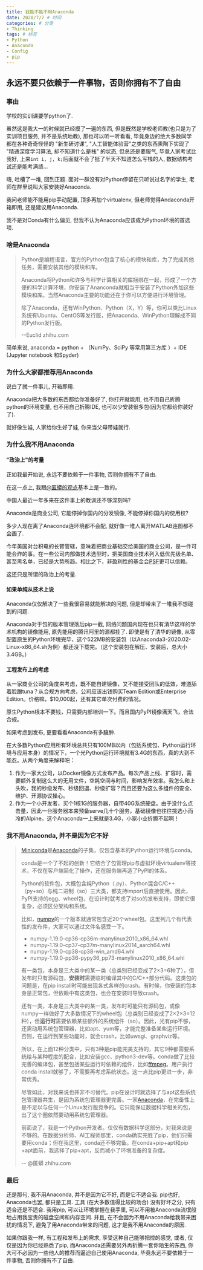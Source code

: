 ```yaml
---
title: 我能不能不用Anaconda
date: 2020/7/7 # 时间
categories: # 分类
- Thinking
tags: # 标签
- Python
- Anaconda
- Config
- pip
---
```

## 永远不要只依赖于一件事物，否则你拥有不了自由


<!--more-->
### 事由

学校的实训课要学python了. 

虽然这是我大一的时候就已经摸了一遍的东西, 但是既然是学校老师教(也只是为了实训项目服务, 并不是系统地教), 那也可以听一听看看, 毕竟身边的绝大多数同学都在各种奇奇怪怪的 "新生研讨课", "人工智能体验营"之类的东西熏陶下实现了 "精通深度学习算法, 却不知道什么是栈" 的状态, 但总还是要服气, 毕竟人家考试比我好, 上来`int i, j, k;`后面就不会了挺了半天不知道怎么写栈的人, 数据结构考试还是能考满绩...

嗨, 吐槽了一堆, 回到正题. 面对一群没有对Python停留在只听说过名字的学生, 老师在群里说叫大家安装好Anaconda. 

我问老师能不能用pip手动配置, 顶多再加个virtualenv, 但老师觉得Andaconda开箱即用, 还是建议用Anaconda. 

我不是对Conda有什么偏见, 但我不认为Anaconda应该成为Python环境的首选项. 

### 啥是Anaconda

> Python是编程语言，官方的Python包含了核心的模块和库，为了完成其他任务，需要安装其他的模块和库。
>
> Anaconda将Python和许多与科学计算相关的库捆绑在一起，形成了一个方便的科学计算环境，你安装了Ananconda就相当于安装了Python外加这些模块和库。当然Anaconda主要的功能还在于你可以方便进行环境管理。
>
> 除了Anaconda，还有WinPython、Python（X，Y）等，你可以类比Linux系统有Ubuntu、CentOS等发行版，把Anaconda、WinPython理解成不同的Python发行版。
>
> --Euclid zhihu.com

简单来说, anaconda = python + （NumPy、SciPy 等常用第三方库 ）+  IDE (Jupyter notebook 和Spyder)

### 为什么大家都推荐用Anaconda

说白了就一件事儿, 开箱即用. 

Anaconda把大多数的东西都给你准备好了, 你打开就能用, 也不用自己折腾python的环境变量, 也不用自己折腾IDE, 也可以少安装很多包(因为它都给你装好了). 

就好像生娃, 人家给你生好了娃, 你来当父母带娃就行. 

### 为什么我不用Anaconda

#### "政治上"的考量

正如我最开始说, 永远不要依赖于一件事物, 否则你拥有不了自由. 

在这一点上, 我跟[@匿蟒的观点](https://www.zhihu.com/question/404402864/answer/1312881774)基本上是一致的。

中国人最近一年多来在这件事上的教训还不够深刻吗?

Anaconda是商业公司, 它能停掉你国内的分发镜像, 不能停掉你国内的使用权?

多少人现在离了Anaconda连环境都不会配, 就好像一堆人离开MATLAB连图都不会画了. 

今年美国对台积电的长臂管辖，意味着把商业基础交给美国的商业公司，是一件可能会炸的事。在一些公司内部做技术选型时，把美国商业技术列入低优先级名单、甚至黑名单，已经是大势所趋。相比之下，非盈利性的基金会[PSF](https://link.zhihu.com/?target=https%3A//www.python.org/psf-landing/)更可以信赖。

这还只是所谓的政治上的考量. 

#### 如果单纯从技术上说

Anaconda仅仅解决了一些我很容易就能解决的问题, 但是却带来了一堆我不想碰到的问题. 

Anaconda对于包的版本管理落后pip一截, 网络问题国内现在也只有清华这样的学术机构的镜像能用, 原先能用的腾讯阿里的源都挂了. 即使是有了清华的镜像, 从零配置原生的Python环境完毕，这个522MB的安装包（以Anaconda3-2020.02-Linux-x86_64.sh为例）都还没下载完。（这个安装包在解压、安装后，总大小3.4GB。）



#### 工程发布上的考虑

从一家商业公司的角度来考虑，既不能自建镜像，又不能接受团队的低效，难道舔着脸蹭tuna？从合规方向考虑，公司应该出钱购买Team Edition或Enterprise Edition。价格嘛，$10,000起，还有其它单次付费的情况。

原生Python根本不要钱，只需要内部培训一下。而且国内PyPI镜像满天飞，合法合规。

如果考虑到发布, 更要看看Anaconda有多臃肿. 

在大多数Python应用所有环境总共只有100MB以内（包括系统包、Python运行环境与应用本身）的情况下，一个光Python运行环境就有3.4G的东西，真的大到不能忍。从两个角度来解释吧：

1. 作为一家大公司，以Docker镜像方式发布产品。每次产品上线、扩容时，需要额外复制这么大的无用文件，空耗空间与时间，影响发布效率。我怎么和上头吹，我的秒级发布、秒级回退、秒级扩容？而且还要为这么多组件的安全、维护、开源协议操心。
2. 作为一个小开发者，买个1核1G的服务器，自带40G系统硬盘。由于没什么点击量，因此一台服务器本来预备serve几十个服务，基础镜像也往往挑选小而冷的Alpine。这个Anaconda一上来就是3.4G，小家小业折腾不起啊！

### 我不用Anaconda, 并不是因为它不好

> [Miniconda](https://link.zhihu.com/?target=https%3A//docs.conda.io/en/latest/miniconda.html)是[Anaconda](https://link.zhihu.com/?target=https%3A//www.anaconda.com/)的子集，仅包含基本的Python运行环境与conda。
>
> conda是一个了不起的创新！它结合了包管理pip与虚拟环境virtualenv等技术，不仅在客户端简化了操作，还在服务端再造了PyPI的体系。
>
> Python的软件包，大概包含纯Python（.py）、Python混合C/C++（py+so）与纯二进制（so）三大类，都支持import后直接使用。因此，PyPI支持的egg、wheel包，在设计时就考虑了对so的发布支持，即使它很复杂，必须区分架构和系统。
>
> 比如，[numpy](https://link.zhihu.com/?target=https%3A//pypi.org/project/numpy/%23files)的一个版本就通常包含近20个wheel包。这里列几个有代表性的发布件，大家可以通过文件名感受一下。
>
> - numpy-1.19.0-cp36-cp36m-manylinux2010_x86_64.whl
> - numpy-1.19.0-cp37-cp37m-manylinux2014_aarch64.whl
> - numpy-1.19.0-cp38-cp38-win_amd64.whl
> - numpy-1.19.0-pp36-pypy36_pp73-manylinux2010_x86_64.whl
>
> 有一类包，本身是三大类中的某一类（总类别已经变成了2×3=6种了），但发布时只有源码包，**安装时**需要临时编译其中的C/C++部分代码。这类包的问题是，在pip install时可能出现各式各样的crash。有时候，你安装的包本身是正常包，但依赖中有这类包，也会在安装时导致crash。
>
> 还有一类，本身是三大类中的某一类，发布时可能只有源码包，或像numpy一样做好了大多数情况下的wheel包（总类别已经变成了2×2×3=12种），但**运行时**需要依赖某些额外的系统组件（so）。因此，光有pip不够，还需动用系统包管理器，比如apt、yum等，才能完整准备某些运行环境。否则，在运行到某些功能时，就会crash，比如uwsgi、graphviz等。
>
> 所以，在上面12种分类中，只有3种是pip能完美支持的，其它9种都需要系统给与某种程度的配合，比如安装gcc、python3-dev等。conda做了比较完善的编译包，甚至包括某些运行时依赖的组件，比如[ffmpeg](https://link.zhihu.com/?target=https%3A//anaconda.org/conda-forge/ffmpeg)。用户执行conda install就够了，不需要再考虑系统状态。这一点比pip更进一步，非常优秀。
>
> 尽管如此，对我来说也并非不可替代。pip在设计时就选择了与apt这些系统包管理器共生，是因为系统包管理器更完善。一家[Anaconda](https://link.zhihu.com/?target=https%3A//www.anaconda.com/)，在完备性上是不足以与任何一个Linux发行版竞争的。它只能保证数据科学相关的包，出了这个圈依然要动用系统包管理器。
>
> 前面说了，我是一个Python开发者。仅仅有数据科学这部分，对我来说是不够的。在数据分析师、AI工程师那里，conda确实完胜了pip，他们只需要用conda；但在我这里，conda还不够完备。在conda+pip+apt和pip +apt面前，我选择了pip+apt，反而减小了环境准备的复杂度。
>
> -- @匿蟒 zhihu.com

### 最后

还是那句, 我不用Anaconda, 并不是因为它不好, 而是它不适合我. pip也好, Anaconda也罢, 都只是工具. 工具 (在大多数值得比较的场合) 没有好坏之分, 只有适合还是不适合. 我用pip, 可以让环境掌握在我手里, 可以不用被Anaconda流氓般地占用我宝贵的磁盘空间和内存空间. 并且, 在不会因为不用Anaconda给我带来困扰的情况下, 避免了用Anaconda带来的问题, 这才是我不用Anaconda的原因. 

如果你跟我一样, 有工程和发布上的需求, 享受这种自己能够把控的感觉, 或者, 仅仅是因为你已经熟悉了pip, 而Anaconda还需要另外再折腾一套你陌生的东西, 你大可不必因为一些他人的推荐而逼迫自己使用Anaconda, 毕竟永远不要依赖于一件事物, 否则你拥有不了自由. 